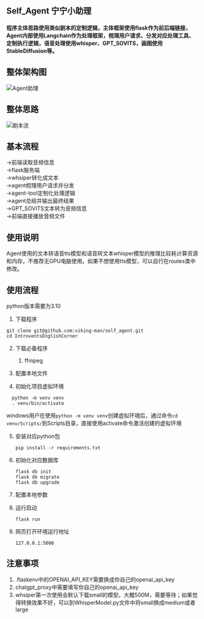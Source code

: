 ## Self_Agent 宁宁小助理
#### 程序主体思路使用类似剧本的定制逻辑，主体框架使用flask作为前后端链接，Agent内部使用Langchain作为处理框架，梳理用户请求、分发对应处理工具、定制执行逻辑，语音处理使用whisper、GPT_SOVITS，画图使用StableDiffusion等。

## 整体架构图
![Agent助理](https://github.com/viking-man/self_agent/assets/22117154/b71e73a5-746d-4d2e-9e83-7ae0488205bf)

## 整体思路
![剧本流](https://github.com/viking-man/self_agent/assets/22117154/e262679f-66bd-4f3d-8c36-4d2f04aaaf88)

## 基本流程
->前端读取音频信息  
->flask服务端  
->whsiper转化成文本  
->agent梳理用户请求并分发  
->agent-tool定制化处理逻辑   
->agent总结并输出最终结果  
->GPT_SOVITS文本转为音频信息  
->前端直接播放音频文件  

## 使用说明
Agent使用的文本转语音tts模型和语音转文本whisper模型的推理比较耗计算资源和内存，不推荐无GPU电脑使用。如果不想使用tts模型，可以自行在routes类中修改。

## 使用流程  
python版本需要为3.10  

1. 下载程序
```
git clone git@github.com:viking-man/self_agent.git
cd IntroventsEnglishCorner
```
2. 下载必备程序
   
   1. ffmpeg
3. 配置本地文件

   
   
4. 初始化项目虚拟环境  
```
  python -m venv venv
  . venv/bin/activate
```

windows用户在使用`python -m venv venv`创建虚拟环境后，通过命令`cd venv/Scripts/`到Scripts目录，直接使用activate命令激活创建的虚拟环境

5. 安装对应python包

   `pip install -r requirements.txt`
6. 初始化对应数据库
   ```
   flask db init
   flask db migrate
   flask db upgrade
   ```
7. 配置本地参数
8. 运行启动
   
   `flask run`

9. 网页打开环境运行地址
   

   `127.0.0.1:5000`

## 注意事项
1. .flaskenv中的OPENAI_API_KEY需要换成你自己的openai_api_key
2. chatgpt_proxy中需要填写你自己的openai_api_key
3. whsiper第一次使用会默认下载small的模型，大概500M，需要等待；如果觉得转换效果不好，可以到WhisperModel.py文件中将small换成medium或者large


